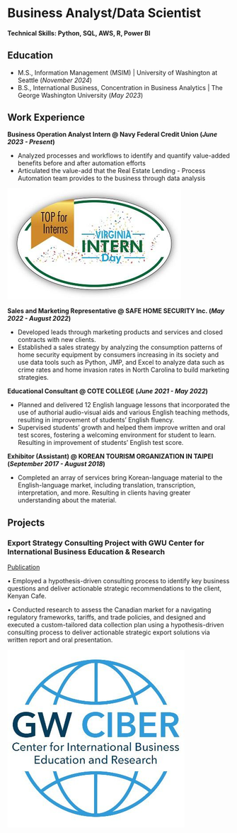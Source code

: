 # Business Analyst/Data Scientist

#### Technical Skills: Python, SQL, AWS, R, Power BI

## Education							       		
- M.S., Information Management (MSIM)	| University of Washington at Seattle (_November 2024_)	 			        		
- B.S., International Business, Concentration in Business Analytics | The George Washington University (_May 2023_)

## Work Experience
**Business Operation Analyst Intern @ Navy Federal Credit Union (_June 2023 - Present_)**
- Analyzed processes and workflows to identify and quantify value-added benefits before and after automation efforts
- Articulated the value-add that the Real Estate Lending - Process Automation team provides to the business through data analysis

![Intern](/assets/img/Intern.jpeg)

**Sales and Marketing Representative @ SAFE HOME SECURITY Inc. (_May 2022 - August 2022_)**
- Developed leads through marketing products and services and closed contracts with new clients.
- Established a sales strategy by analyzing the consumption patterns of home security equipment by consumers increasing in its society and use data tools such as Python, JMP, and Excel to analyze data such as crime rates and home invasion rates in North Carolina to build marketing strategies.

**Educational Consultant @ COTE COLLEGE (_June 2021 - May 2022_)**
- Planned and delivered 12 English language lessons that incorporated the use of authorial audio-visual aids and various English teaching methods, resulting in improvement of students’ English fluency.
- Supervised students’ growth and helped them improve written and oral test scores, fostering a welcoming environment for student to learn. Resulting in improvement of students’ English test score.

**Exhibitor (Assistant) @ KOREAN TOURISM ORGANIZATION IN TAIPEI (_September 2017 - August 2018_)**
- Completed an array of services bring Korean-language material to the English-language market, including translation, transcription, interpretation, and more. Resulting in clients having greater understanding about the material.
  
## Projects
### Export Strategy Consulting Project with GWU Center for International Business Education & Research
[Publication](https://www.canva.com/design/DAFf0654NE4/JJirpirMMVMsD8okEpkG0g/edit)


• Employed a hypothesis-driven consulting process to identify key business questions and deliver actionable strategic recommendations to the client, Kenyan Cafe. 

• Conducted research to assess the Canadian market for a navigating regulatory frameworks, tariffs, and trade policies, and designed and executed a custom-tailored data collection plan using a hypothesis-driven consulting process to deliver actionable strategic export solutions via written report and oral presentation.

![GWCiber](/assets/img/GWCiber.jpeg)
